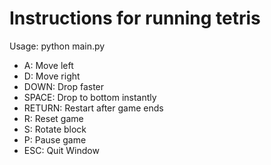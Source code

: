 Instructions for running tetris
===============================
Usage: python main.py

* A: Move left
* D: Move right
* DOWN: Drop faster
* SPACE: Drop to bottom instantly
* RETURN: Restart after game ends
* R: Reset game
* S: Rotate block
* P: Pause game
* ESC: Quit Window
